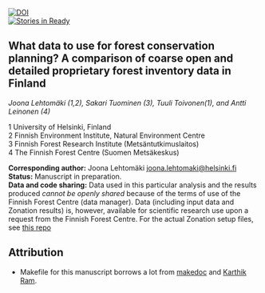 [![DOI](https://zenodo.org/badge/4782/jlehtoma/validityms.svg)](http://dx.doi.org/10.5281/zenodo.14676)  
[![Stories in Ready](https://badge.waffle.io/jlehtoma/validityms.png)](http://waffle.io/jlehtoma/validityms)  

## What data to use for forest conservation planning? A comparison of coarse open and detailed proprietary forest inventory data in Finland

_Joona Lehtomäki (1,2), Sakari Tuominen (3), Tuuli Toivonen(1), and Antti 
Leinonen (4)_

1 University of Helsinki, Finland  
2 Finnish Environment Institute, Natural Environment Centre  
3 Finnish Forest Research Institute (Metsäntutkimuslaitos)  
4 The Finnish Forest Centre (Suomen Metsäkeskus)  

__Corresponding author:__ Joona Lehtomäki <joona.lehtomaki@helsinki.fi>  
__Status:__ Manuscript in preparation.  
__Data and code sharing:__ Data used in this particular analysis and the results 
produced *cannot be openly shared* because of the terms of use of the Finnish 
Forest Centre (data manager). Data (including input data and Zonation results) 
is, however, available for scientific research use upon a request from the 
Finnish Forest Centre. For the actual Zonation setup files, see 
[this repo](https://github.com/jlehtoma/zsetup-esmk)

## Attribution
* Makefile for this manuscript borrows a lot from [makedoc](https://github.com/jakobib/makedoc) and [Karthik Ram](https://github.com/karthikram/smb_git).
